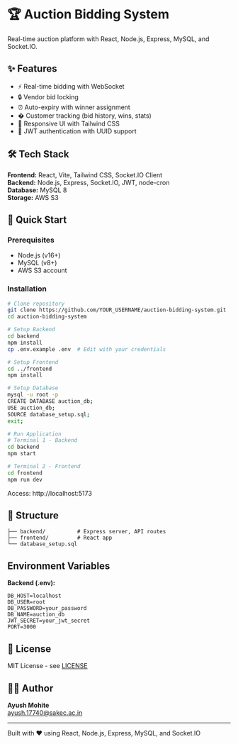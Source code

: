# 🏆 Auction Bidding System

Real-time auction platform with React, Node.js, Express, MySQL, and Socket.IO.

## ✨ Features

- ⚡ Real-time bidding with WebSocket
- 🔒 Vendor bid locking
- ⏰ Auto-expiry with winner assignment
- � Customer tracking (bid history, wins, stats)
- 🎨 Responsive UI with Tailwind CSS
- 🔐 JWT authentication with UUID support

## 🛠️ Tech Stack

**Frontend:** React, Vite, Tailwind CSS, Socket.IO Client  
**Backend:** Node.js, Express, Socket.IO, JWT, node-cron  
**Database:** MySQL 8  
**Storage:** AWS S3

## 🚀 Quick Start

### Prerequisites
- Node.js (v16+)
- MySQL (v8+)
- AWS S3 account

### Installation

```bash
# Clone repository
git clone https://github.com/YOUR_USERNAME/auction-bidding-system.git
cd auction-bidding-system

# Setup Backend
cd backend
npm install
cp .env.example .env  # Edit with your credentials

# Setup Frontend
cd ../frontend
npm install

# Setup Database
mysql -u root -p
CREATE DATABASE auction_db;
USE auction_db;
SOURCE database_setup.sql;
exit;

# Run Application
# Terminal 1 - Backend
cd backend
npm start

# Terminal 2 - Frontend
cd frontend
npm run dev
```

Access: http://localhost:5173

## 📁 Structure

```
├── backend/          # Express server, API routes
├── frontend/         # React app
└── database_setup.sql
```

##  Environment Variables

**Backend (.env):**
```env
DB_HOST=localhost
DB_USER=root
DB_PASSWORD=your_password
DB_NAME=auction_db
JWT_SECRET=your_jwt_secret
PORT=3000
```

## 📄 License

MIT License - see [LICENSE](LICENSE)

## 👨‍💻 Author

**Ayush Mohite**  
ayush.17740@sakec.ac.in

---

Built with ❤️ using React, Node.js, Express, MySQL, and Socket.IO
